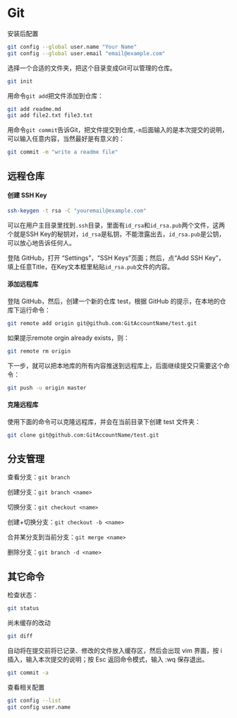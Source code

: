 # Git

安装后配置

```bash
git config --global user.name "Your Name"
git config --global user.email "email@example.com"
```

选择一个合适的文件夹，把这个目录变成Git可以管理的仓库。

```bash
git init
```

用命令`git add`把文件添加到仓库：

```bash
git add readme.md
git add file2.txt file3.txt
```

用命令`git commit`告诉Git，把文件提交到仓库,`-m`后面输入的是本次提交的说明，可以输入任意内容，当然最好是有意义的：

```bash
git commit -m "write a readme file"
```

## 远程仓库

#### 创建 SSH Key

```bash
ssh-keygen -t rsa -C "youremail@example.com"
```

可以在用户主目录里找到`.ssh`目录，里面有`id_rsa`和`id_rsa.pub`两个文件，这两个就是SSH Key的秘钥对，`id_rsa`是私钥，不能泄露出去，`id_rsa.pub`是公钥，可以放心地告诉任何人。

登陆 GitHub，打开 “Settings”，“SSH Keys”页面；然后，点“Add SSH Key”，填上任意Title，在Key文本框里粘贴`id_rsa.pub`文件的内容。

#### 添加远程库

登陆 GitHub，然后，创建一个新的仓库 test，根据 GitHub 的提示，在本地的仓库下运行命令：

```bash
git remote add origin git@github.com:GitAccountName/test.git
```

如果提示remote orgin already exists，则：

```bash
git remote rm origin
```

下一步，就可以把本地库的所有内容推送到远程库上，后面继续提交只需要这个命令：

```bash
git push -u origin master
```

#### 克隆远程库

使用下面的命令可以克隆远程库，并会在当前目录下创建 test 文件夹：

```bash
git clone git@github.com:GitAccountName/test.git
```

## 分支管理

查看分支：`git branch`

创建分支：`git branch <name>`

切换分支：`git checkout <name>`

创建+切换分支：`git checkout -b <name>`

合并某分支到当前分支：`git merge <name>`

删除分支：`git branch -d <name>`

## 其它命令

检查状态：

```bash
git status
```

尚未缓存的改动

```bash
git diff
```

自动将在提交前将已记录、修改的文件放入缓存区，然后会出现 vim 界面，按 i 插入，输入本次提交的说明；按 Esc 返回命令模式，输入 :wq 保存退出。

```bash
git commit -a
```

查看相关配置

```bash
git config --list
git config user.name
```

